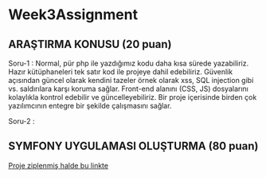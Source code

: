 # Week3Assignment

##	ARAŞTIRMA KONUSU (20 puan)

Soru-1 : Normal, pür php ile yazdığımız kodu daha kısa sürede yazabiliriz. Hazır kütüphaneleri tek satır kod ile projeye dahil edebiliriz. Güvenlik açısından güncel olarak kendini tazeler örnek olarak xss, SQL injection gibi vs. saldırılara karşı koruma sağlar. Front-end alanını (CSS, JS) dosyalarını kolaylıkla kontrol edebilir ve güncelleyebiliriz. Bir proje içerisinde birden çok yazılımcının entegre bir şekilde çalışmasını sağlar.

Soru-2 : 
##	SYMFONY UYGULAMASI OLUŞTURMA (80 puan)

[Proje ziplenmiş halde bu linkte](https://github.com/EnUygunPatikaBootCamp/week-3-Blackcloud00/blob/main/enuygunWeek3Work.zip)
